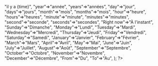 <?php 
	return array(
		"{time} ago" => "il y a {time}",
		"year"=>"année",
		"years"=>"années",
		"day"=>"jour",
		"days"=>"jours",
		"month"=>"mois",
		"months"=>"mois",
		"hour"=>"heure",
		"hours"=>"heures",
		"minute"=>"minute",
		"minutes"=>"minutes",
		"second"=>"seconde",
		"seconds"=>"secondes",
		"Right now"=>"À l'instant",
		"Sunday"=>"Dimanche", 
		"Monday"=>"Lundi",
		"Tuesday"=>"Mardi",
		"Wednesday"=>"Mercredi",
		"Thursday"=>"Jeudi",
		"Friday"=>"Vendredi",
		"Saturday"=>"Samedi",
		"January"=>"Janvier",
		"February"=>"Février", 
		"March"=>"Mars",
		"April"=>"Avril",
		"May"=>"Mai",
		"June"=>"Juin",
		"July"=>"Juillet",
		"August"=>"Août",
		"September"=>"Septembre",
		"October"=>"Octobre",
		"November"=>"Novembre",
		"December"=>"Décembre",
		"From"=>"Du",
		"To"=>"Au",
	);
?>